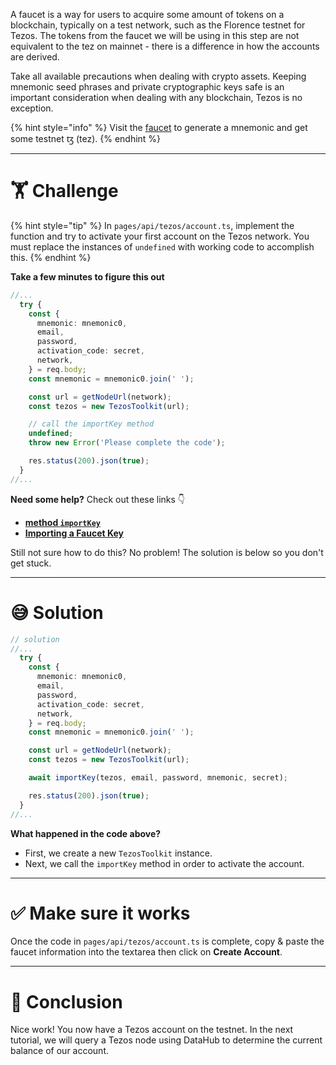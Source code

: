 A faucet is a way for users to acquire some amount of tokens on a blockchain, typically on a test network, such as the Florence testnet for Tezos. The tokens from the faucet we will be using in this step are not equivalent to the tez on mainnet - there is a difference in how the accounts are derived.

Take all available precautions when dealing with crypto assets. Keeping mnemonic seed phrases and private cryptographic keys safe is an important consideration when dealing with any blockchain, Tezos is no exception.

{% hint style="info" %}
Visit the [faucet](https://teztnets.xyz/hangzhounet-faucet) to generate a mnemonic and get some testnet ꜩ (tez).
{% endhint %}

---

# 🏋️ Challenge

{% hint style="tip" %}
In `pages/api/tezos/account.ts`, implement the function and try to activate your first account on the Tezos network. You must replace the instances of `undefined` with working code to accomplish this.
{% endhint %}

**Take a few minutes to figure this out**

```typescript
//...
  try {
    const {
      mnemonic: mnemonic0,
      email,
      password,
      activation_code: secret,
      network,
    } = req.body;
    const mnemonic = mnemonic0.join(' ');

    const url = getNodeUrl(network);
    const tezos = new TezosToolkit(url);

    // call the importKey method
    undefined;
    throw new Error('Please complete the code');

    res.status(200).json(true);
  }
//...
```

**Need some help?** Check out these links 👇

- [**method `importKey`**](https://tezostaquito.io/typedoc/modules/_taquito_signer.html#importkey)
- [**Importing a Faucet Key**](https://tezostaquito.io/docs/quick_start/#importing-a-faucet-key)

Still not sure how to do this? No problem! The solution is below so you don't get stuck.

---

# 😅 Solution

```typescript
// solution
//...
  try {
    const {
      mnemonic: mnemonic0,
      email,
      password,
      activation_code: secret,
      network,
    } = req.body;
    const mnemonic = mnemonic0.join(' ');

    const url = getNodeUrl(network);
    const tezos = new TezosToolkit(url);

    await importKey(tezos, email, password, mnemonic, secret);

    res.status(200).json(true);
  }
//...
```

**What happened in the code above?**

- First, we create a new `TezosToolkit` instance.
- Next, we call the `importKey` method in order to activate the account.

---

# ✅ Make sure it works

Once the code in `pages/api/tezos/account.ts` is complete, copy & paste the faucet information into the textarea then click on **Create Account**.

---

# 🏁 Conclusion

Nice work! You now have a Tezos account on the testnet. In the next tutorial, we will query a Tezos node using DataHub to determine the current balance of our account.
